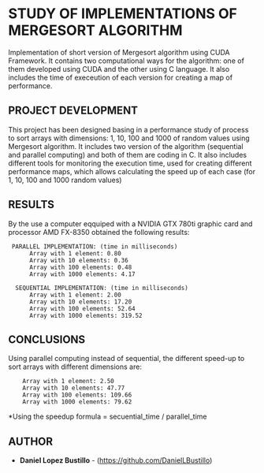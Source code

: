 # STUDY OF IMPLEMENTATIONS OF MERGESORT ALGORITHM

Implementation of short version of Mergesort algorithm using CUDA Framework. It contains two computational ways for the algorithm: 
one of them developed using CUDA and the other using C language. It also includes the time of execeution of each version for 
creating a map of performance. 

## PROJECT DEVELOPMENT

This project has been designed basing in a performance study of process to sort arrays with dimensions: 1, 10, 100 and 
1000 of random values using Mergesort algorithm. It includes two version of the algorithm (sequential and parallel computing) 
and both of them are coding in C. 
It also includes different tools for monitoring the execution time, used for creating different performance maps, which 
allows calculating the speed up of each case (for 1, 10, 100 and 1000 random values)
## RESULTS 

By the use a computer eqquiped with a NVIDIA GTX 780ti graphic card and processor AMD FX-8350 obtained the following results: 
```
 PARALLEL IMPLEMENTATION: (time in milliseconds)
      Array with 1 element: 0.80
      Array with 10 elements: 0.36
      Array with 100 elements: 0.48
      Array with 1000 elements: 4.17
  
  SEQUENTIAL IMPLEMENTATION: (time in milliseconds)
      Array with 1 element: 2.00
      Array with 10 elements: 17.20
      Array with 100 elements: 52.64
      Array with 1000 elements: 319.52
```

## CONCLUSIONS 
 
 Using parallel computing instead of sequential, the different speed-up to sort arrays with different dimensions are: 
 ```
     Array with 1 element: 2.50
     Array with 10 elements: 47.77
     Array with 100 elements: 109.66
     Array with 1000 elements: 79.62
```
     
 *Using the speedup formula = secuential_time / parallel_time
 
 ## AUTHOR

* **Daniel Lopez Bustillo** - (https://github.com/DanielLBustillo)
